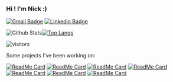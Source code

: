 ### Hi ! I'm Nick :) 

[![Gmail Badge](https://img.shields.io/badge/-nzioulis@gmail.com-c14438?style=flat-square&logo=Gmail&logoColor=white&link=mailto:nzioulis@gmail.com)](mailto:nzioulis@gmail.com)
[![Linkedin Badge](https://img.shields.io/badge/-nikolaos-zioulis?style=flat-square&logo=Linkedin&logoColor=white&link=https://www.linkedin.com/in/nikolaos-zioulis/)](https://www.linkedin.com/in/nikolaos-zioulis/)

![Github Stats](https://github-readme-stats.vercel.app/api?username=zokin&count_private=true&show_icons=true)[![Top Langs](https://github-readme-stats.vercel.app/api/top-langs/?username=zokin&layout=compact)](https://github.com/zokin)

![visitors](https://visitor-badge.glitch.me/badge?page_id=zokin)

Some projects I've been working on:

[![ReadMe Card](https://github-readme-stats.vercel.app/api/pin/?username=VCL3D&repo=VolumetricCapture)](https://vcl3d.github.io/VolumetricCapture/)
[![ReadMe Card](https://github-readme-stats.vercel.app/api/pin/?username=alexd314&repo=nevergrad)](https://alexd314.github.io/nevergrad/)
[![ReadMe Card](https://github-readme-stats.vercel.app/api/pin/?username=VCL3D&repo=StructureNet)](https://vcl3d.github.io/StructureNet/)
[![ReadMe Card](https://github-readme-stats.vercel.app/api/pin/?username=VCL3D&repo=DeepPanoramaLighting)](https://vcl3d.github.io/DeepPanoramaLighting/)
[![ReadMe Card](https://github-readme-stats.vercel.app/api/pin/?username=VCL3D&repo=SphericalViewSynthesis)](https://vcl3d.github.io/SphericalViewSynthesis/)
[![ReadMe Card](https://github-readme-stats.vercel.app/api/pin/?username=VCL3D&repo=3D60)](https://vcl3d.github.io/3D60/)
[![ReadMe Card](https://github-readme-stats.vercel.app/api/pin/?username=VCL3D&repo=UAVA)](https://vcl3d.github.io/UAVA/)





